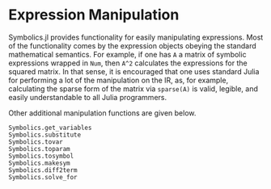 # Expression Manipulation

Symbolics.jl provides functionality for easily manipulating expressions.
Most of the functionality comes by the expression objects obeying the standard
mathematical semantics. For example, if one has `A` a matrix of symbolic
expressions wrapped in `Num`, then `A^2` calculates the expressions for the
squared matrix.  In that sense, it is encouraged that one uses standard Julia
for performing a lot of the manipulation on the IR, as, for example,
calculating the sparse form of the matrix via `sparse(A)` is valid, legible,
and easily understandable to all Julia programmers.

Other additional manipulation functions are given below.

```@docs
Symbolics.get_variables
Symbolics.substitute
Symbolics.tovar
Symbolics.toparam
Symbolics.tosymbol
Symbolics.makesym
Symbolics.diff2term
Symbolics.solve_for
```
